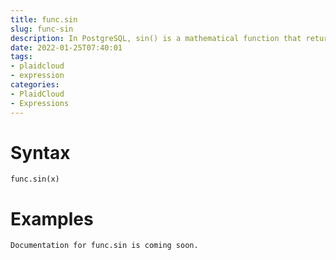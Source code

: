 ```yaml
---
title: func.sin
slug: func-sin
description: In PostgreSQL, sin() is a mathematical function that returns the trigonometric sine of the specified angle, as measured in radians
date: 2022-01-25T07:40:01
tags:
- plaidcloud
- expression
categories:
- PlaidCloud
- Expressions
---
```



# Syntax



```
func.sin(x)
```


# Examples



```
Documentation for func.sin is coming soon.
```
